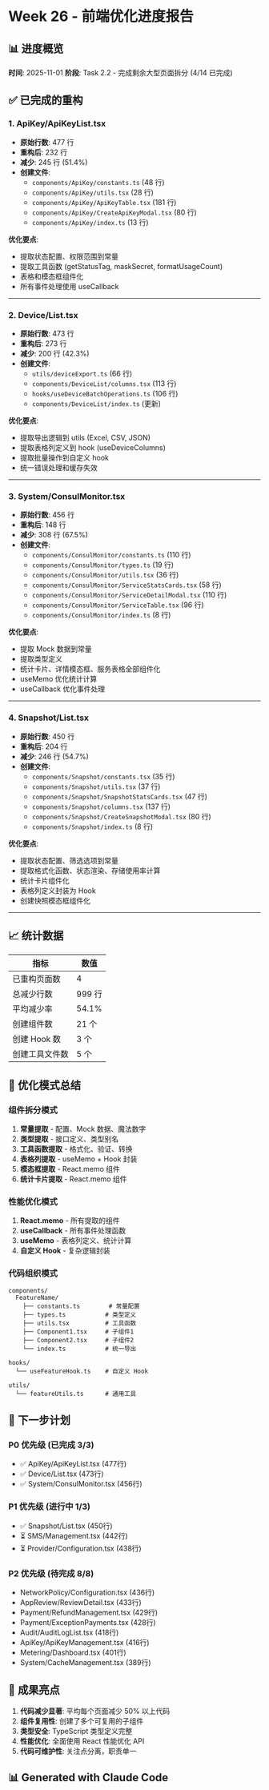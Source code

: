 # Week 26 - 前端优化进度报告

## 📊 进度概览

**时间**: 2025-11-01
**阶段**: Task 2.2 - 完成剩余大型页面拆分 (4/14 已完成)

## ✅ 已完成的重构

### 1. ApiKey/ApiKeyList.tsx
- **原始行数**: 477 行
- **重构后**: 232 行
- **减少**: 245 行 (51.4%)
- **创建文件**:
  - `components/ApiKey/constants.ts` (48 行)
  - `components/ApiKey/utils.tsx` (28 行)
  - `components/ApiKey/ApiKeyTable.tsx` (181 行)
  - `components/ApiKey/CreateApiKeyModal.tsx` (80 行)
  - `components/ApiKey/index.ts` (13 行)

**优化要点**:
- 提取状态配置、权限范围到常量
- 提取工具函数 (getStatusTag, maskSecret, formatUsageCount)
- 表格和模态框组件化
- 所有事件处理使用 useCallback

---

### 2. Device/List.tsx
- **原始行数**: 473 行
- **重构后**: 273 行
- **减少**: 200 行 (42.3%)
- **创建文件**:
  - `utils/deviceExport.ts` (66 行)
  - `components/DeviceList/columns.tsx` (113 行)
  - `hooks/useDeviceBatchOperations.ts` (106 行)
  - `components/DeviceList/index.ts` (更新)

**优化要点**:
- 提取导出逻辑到 utils (Excel, CSV, JSON)
- 提取表格列定义到 hook (useDeviceColumns)
- 提取批量操作到自定义 hook
- 统一错误处理和缓存失效

---

### 3. System/ConsulMonitor.tsx
- **原始行数**: 456 行
- **重构后**: 148 行
- **减少**: 308 行 (67.5%)
- **创建文件**:
  - `components/ConsulMonitor/constants.ts` (110 行)
  - `components/ConsulMonitor/types.ts` (19 行)
  - `components/ConsulMonitor/utils.tsx` (36 行)
  - `components/ConsulMonitor/ServiceStatsCards.tsx` (58 行)
  - `components/ConsulMonitor/ServiceDetailModal.tsx` (110 行)
  - `components/ConsulMonitor/ServiceTable.tsx` (96 行)
  - `components/ConsulMonitor/index.ts` (8 行)

**优化要点**:
- 提取 Mock 数据到常量
- 提取类型定义
- 统计卡片、详情模态框、服务表格全部组件化
- useMemo 优化统计计算
- useCallback 优化事件处理

---

### 4. Snapshot/List.tsx
- **原始行数**: 450 行
- **重构后**: 204 行
- **减少**: 246 行 (54.7%)
- **创建文件**:
  - `components/Snapshot/constants.tsx` (35 行)
  - `components/Snapshot/utils.tsx` (37 行)
  - `components/Snapshot/SnapshotStatsCards.tsx` (47 行)
  - `components/Snapshot/columns.tsx` (137 行)
  - `components/Snapshot/CreateSnapshotModal.tsx` (80 行)
  - `components/Snapshot/index.ts` (8 行)

**优化要点**:
- 提取状态配置、筛选选项到常量
- 提取格式化函数、状态渲染、存储使用率计算
- 统计卡片组件化
- 表格列定义封装为 Hook
- 创建快照模态框组件化

---

## 📈 统计数据

| 指标 | 数值 |
|------|------|
| 已重构页面数 | 4 |
| 总减少行数 | 999 行 |
| 平均减少率 | 54.1% |
| 创建组件数 | 21 个 |
| 创建 Hook 数 | 3 个 |
| 创建工具文件数 | 5 个 |

## 🎯 优化模式总结

### 组件拆分模式
1. **常量提取** - 配置、Mock 数据、魔法数字
2. **类型提取** - 接口定义、类型别名
3. **工具函数提取** - 格式化、验证、转换
4. **表格列提取** - useMemo + Hook 封装
5. **模态框提取** - React.memo 组件
6. **统计卡片提取** - React.memo 组件

### 性能优化模式
1. **React.memo** - 所有提取的组件
2. **useCallback** - 所有事件处理函数
3. **useMemo** - 表格列定义、统计计算
4. **自定义 Hook** - 复杂逻辑封装

### 代码组织模式
```
components/
  FeatureName/
    ├── constants.ts        # 常量配置
    ├── types.ts           # 类型定义
    ├── utils.tsx          # 工具函数
    ├── Component1.tsx     # 子组件1
    ├── Component2.tsx     # 子组件2
    └── index.ts           # 统一导出

hooks/
  └── useFeatureHook.ts    # 自定义 Hook

utils/
  └── featureUtils.ts      # 通用工具
```

## 📝 下一步计划

### P0 优先级 (已完成 3/3)
- ✅ ApiKey/ApiKeyList.tsx (477行)
- ✅ Device/List.tsx (473行)
- ✅ System/ConsulMonitor.tsx (456行)

### P1 优先级 (进行中 1/3)
- ✅ Snapshot/List.tsx (450行)
- ⏳ SMS/Management.tsx (442行)
- ⏳ Provider/Configuration.tsx (438行)

### P2 优先级 (待完成 8/8)
- NetworkPolicy/Configuration.tsx (436行)
- AppReview/ReviewDetail.tsx (433行)
- Payment/RefundManagement.tsx (429行)
- Payment/ExceptionPayments.tsx (428行)
- Audit/AuditLogList.tsx (418行)
- ApiKey/ApiKeyManagement.tsx (416行)
- Metering/Dashboard.tsx (401行)
- System/CacheManagement.tsx (389行)

## 🎉 成果亮点

1. **代码减少显著**: 平均每个页面减少 50% 以上代码
2. **组件复用性**: 创建了多个可复用的子组件
3. **类型安全**: TypeScript 类型定义完整
4. **性能优化**: 全面使用 React 性能优化 API
5. **代码可维护性**: 关注点分离，职责单一

## 📊 Generated with Claude Code

